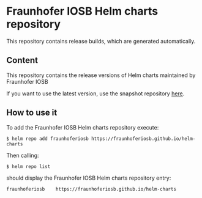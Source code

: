 # Fraunhofer IOSB Helm charts repository

This repository contains release builds, which are generated automatically.

## Content
This repository contains the release versions of Helm charts maintained by Fraunhofer IOSB

If you want to use the latest version, use the snapshot repository [here](https://fraunhoferiosb.github.io/helm-charts-snapshot).

## How to use it

To add the Fraunhofer IOSB Helm charts repository execute:

```
$ helm repo add fraunhoferiosb https://fraunhoferiosb.github.io/helm-charts
```

Then calling:
```
$ helm repo list
```
should display the Fraunhofer IOSB Helm charts repository entry:
```
fraunhoferiosb    https://fraunhoferiosb.github.io/helm-charts
```
